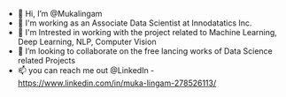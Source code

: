 - 👋 Hi, I’m @Mukalingam
- 👀 I'm working as an Associate Data Scientist at Innodatatics Inc.
- 🌱 I'm Intrested in working with the project related to Machine Learning, Deep Learning, NLP, Computer Vision
- 💞️ I’m looking to collaborate on the free lancing works of Data Science related Projects
- 📫 you can reach me out @LinkedIn - https://www.linkedin.com/in/muka-lingam-278526113/

<!---
Mukalingam/Mukalingam is a ✨ special ✨ repository because its `README.md` (this file) appears on your GitHub profile.
You can click the Preview link to take a look at your changes.
--->
